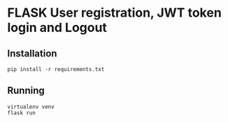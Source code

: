 # FLASK User registration, JWT token login and Logout 

## Installation

    pip install -r requirements.txt

## Running

    virtualenv venv
    flask run
